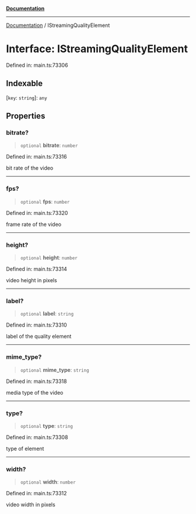 [**Documentation**](../README.md)

***

[Documentation](../README.md) / IStreamingQualityElement

# Interface: IStreamingQualityElement

Defined in: main.ts:73306

## Indexable

\[`key`: `string`\]: `any`

## Properties

### bitrate?

> `optional` **bitrate**: `number`

Defined in: main.ts:73316

bit rate of the video

***

### fps?

> `optional` **fps**: `number`

Defined in: main.ts:73320

frame rate of the video

***

### height?

> `optional` **height**: `number`

Defined in: main.ts:73314

video height in pixels

***

### label?

> `optional` **label**: `string`

Defined in: main.ts:73310

label of the quality element

***

### mime\_type?

> `optional` **mime\_type**: `string`

Defined in: main.ts:73318

media type of the video

***

### type?

> `optional` **type**: `string`

Defined in: main.ts:73308

type of element

***

### width?

> `optional` **width**: `number`

Defined in: main.ts:73312

video width in pixels
